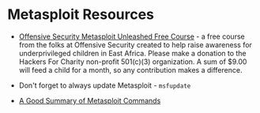 # Metasploit Resources

* [Offensive Security Metasploit Unleashed Free Course](https://www.offensive-security.com/metasploit-unleashed/) - a free course from the folks at Offensive Security created to help raise awareness for underprivileged children in East Africa. Please make a donation to the Hackers For Charity non-profit 501(c)(3) organization. A sum of $9.00 will feed a child for a month, so any contribution makes a difference.

* Don't forget to always update Metasploit - `msfupdate`

* [A Good Summary of Metasploit Commands](https://www.hackingtutorials.org/metasploit-tutorials/metasploit-commands/)

